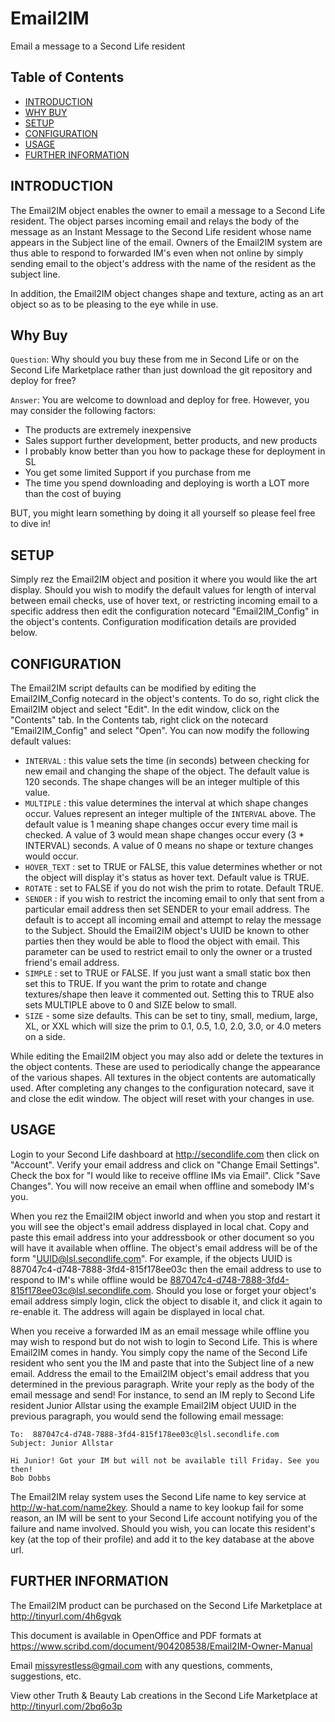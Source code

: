 # Email2IM

Email a message to a Second Life resident

## Table of Contents

- [INTRODUCTION](#introduction)
- [WHY BUY](#why-buy)
- [SETUP](#setup)
- [CONFIGURATION](#configuration)
- [USAGE](#usage)
- [FURTHER INFORMATION](#further-information)

## INTRODUCTION

The Email2IM object enables the owner to email a message to a Second Life resident. The object parses incoming email and relays the body of the message as an Instant Message to the Second Life resident whose name appears in the Subject line of the email. Owners of the Email2IM system are thus able to respond to forwarded IM's even when not online by simply sending email to the object's address with the name of the resident as the subject line.

In addition, the Email2IM object changes shape and texture, acting as an art object so as to be pleasing to the eye while in use.

## Why Buy

`Question`: Why should you buy these from me in Second Life or on the Second Life Marketplace rather than just download the git repository and deploy for free?

`Answer`: You are welcome to download and deploy for free. However, you may consider the following factors:

  - The products are extremely inexpensive
  - Sales support further development, better products, and new products
  - I probably know better than you how to package these for deployment in SL
  - You get some limited Support if you purchase from me
  - The time you spend downloading and deploying is worth a LOT more than the cost of buying

BUT, you might learn something by doing it all yourself so please feel free to dive in!

## SETUP

Simply rez the Email2IM object and position it where you would like the art display. Should you wish to modify the default values for length of interval between email checks, use of hover text, or restricting incoming email to a specific address then edit the configuration notecard "Email2IM_Config" in the object's contents. Configuration modification details are provided below.

## CONFIGURATION

The Email2IM script defaults can be modified by editing the Email2IM_Config notecard in the object's contents. To do so, right click the Email2IM object and select "Edit". In the edit window, click on the "Contents" tab. In the Contents tab, right click on the notecard "Email2IM_Config" and select "Open". You can now modify the following default values:

* `INTERVAL` : this value sets the time (in seconds) between checking for new email and changing the shape of the object. The default value is 120 seconds. The shape changes will be an integer multiple of this value.
* `MULTIPLE` : this value determines the interval at which shape changes occur. Values represent an integer multiple of the `INTERVAL` above. The default value is 1 meaning shape changes occur every time mail is checked. A value of 3 would mean shape changes occur every (3 * INTERVAL) seconds. A value of 0 means no shape or texture changes would occur.
* `HOVER_TEXT` : set to TRUE or FALSE, this value determines whether or not the object will display it's status as hover text. Default value is TRUE.
* `ROTATE` : set to FALSE if you do not wish the prim to rotate. Default TRUE.
* `SENDER` : if you wish to restrict the incoming email to only that sent from a particular email address then set SENDER to your email address. The default is to accept all incoming email and attempt to relay the message to the Subject. Should the Email2IM object's UUID be known to other parties then they would be able to flood the object with email. This parameter can be used to restrict email to only the owner or a trusted friend's email address.
* `SIMPLE` : set to TRUE or FALSE. If you just want a small static box then set this to TRUE. If you want the prim to rotate and change textures/shape then leave it commented out. Setting this to TRUE also sets MULTIPLE above to 0 and SIZE below to small.
* `SIZE` - some size defaults. This can be set to tiny, small, medium, large, XL, or XXL which will size the prim to 0.1, 0.5, 1.0, 2.0, 3.0, or 4.0 meters on a side.

While editing the Email2IM object you may also add or delete the textures in the object contents. These are used to periodically change the appearance of the various shapes. All textures in the object contents are automatically used. After completing any changes to the configuration notecard, save it and close the edit window. The object will reset with your changes in use.

## USAGE

Login to your Second Life dashboard at http://secondlife.com then click on "Account". Verify your email address and click on "Change Email Settings". Check the box for "I would like to receive offline IMs via Email". Click "Save Changes". You will now receive an email when offline and somebody IM's you.

When you rez the Email2IM object inworld and when you stop and restart it you will see the object's email address displayed in local chat. Copy and paste this email address into your addressbook or other document so you will have it available when offline. The object's email address will be of the form "UUID@lsl.secondlife.com". For example, if the objects UUID is 887047c4-d748-7888-3fd4-815f178ee03c then the email address to use to respond to IM's while offline would be 887047c4-d748-7888-3fd4-815f178ee03c@lsl.secondlife.com. Should you lose or forget your object's email address simply login, click the object to disable it, and click it again to re-enable it. The address will again be displayed in local chat.

When you receive a forwarded IM as an email message while offline you may wish to respond but do not wish to login to Second Life. This is where Email2IM comes in handy. You simply copy the name of the Second Life resident who sent you the IM and paste that into the Subject line of a new email. Address the email to the Email2IM object's email address that you determined in the previous paragraph. Write your reply as the body of the email message and send! For instance, to send an IM reply to Second Life resident Junior Allstar using the example Email2IM object UUID in the previous paragraph, you would send the following email message:

	To:  887047c4-d748-7888-3fd4-815f178ee03c@lsl.secondlife.com
	Subject: Junior Allstar

	Hi Junior! Got your IM but will not be available till Friday. See you then!
	Bob Dobbs

The Email2IM relay system uses the Second Life name to key service at http://w-hat.com/name2key. Should a name to key lookup fail for some reason, an IM will be sent to your Second Life account notifying you of the failure and name involved. Should you wish, you can locate this resident's key (at the top of their profile) and add it to the key database at the above url.

## FURTHER INFORMATION

The Email2IM product can be purchased on the Second Life Marketplace at http://tinyurl.com/4h6gvqk

This document is available in OpenOffice and PDF formats at https://www.scribd.com/document/904208538/Email2IM-Owner-Manual

Email missyrestless@gmail.com with any questions, comments, suggestions, etc.

View other Truth & Beauty Lab creations in the Second Life Marketplace at http://tinyurl.com/2bq6o3p
